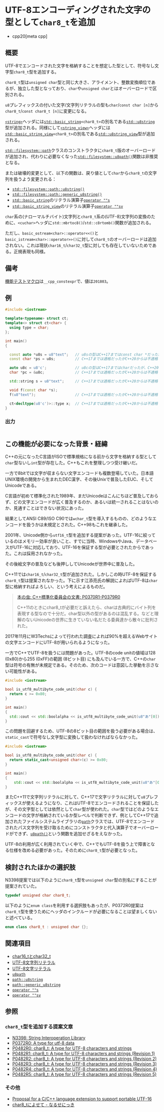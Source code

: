 # UTF-8エンコーディングされた文字の型として`char8_t`を追加
* cpp20[meta cpp]

## 概要

UTF-8でエンコードされた文字を格納することを想定した型として、符号なし文字型`char8_t`型を追加する。

`char8_t`型は`unsigned char`型と同じ大きさ、アライメント、整数変換順位であるが、独立した型となっており、`char`や`unsigned char`とはオーバーロードで区別される。

`u8`プレフィックスの付いた文字/文字列リテラルの型も`char`/`const char [n]`から`char8_t`/`const char8_t [n]`に変更になる。

[`<string>`](/reference/string.md)ヘッダには[`std::basic_string`](/reference/string/basic_string.md)`<char8_t>`の別名である[`std::u8string`](/reference/string/basic_string.md)型が追加される。同様にして[`<string_view>`](/reference/string_view.md)ヘッダには[`std::basic_string_view`](/reference/string_view/basic_string_view.md)`<char8_t>`の別名である[`std::u8string_view`](/reference/string_view/basic_string_view.md)型が追加される。

[`std::filesystem::path`](/reference/filesystem/path.md)クラスのコンストラクタに`char8_t`版のオーバーロードが追加され、代わりに必要なくなった[`std::filesystem::u8path()`](/reference/filesystem/u8path.md)関数は非推奨となる。

または破壊的変更として、以下の関数は、戻り値として`char`から`char8_t`の文字列を扱うよう変更される：

- [`std::filesystem::path::u8string()`](/reference/filesystem/path/u8string.md)
- [`std::filesystem::path::generic_u8string()`](/reference/filesystem/path/generic_u8string.md)
- [`std::basic_string`](/reference/string/basic_string.md)のリテラル演算子[`operator ""s`](/reference/string/basic_string/op_s.md)
- [`std::basic_string_view`](/reference/string_view/basic_string_view.md)のリテラル演算子[`operator ""sv`](/reference/string_view/basic_string_view/op_sv.md)

`char`系の(ナローマルチバイト)文字列と`char8_t`系の(UTF-8)文字列の変換のために、`<cuchar>`ヘッダに`std::mbrtoc8()`/`std::c8rtomb()`関数が追加される。

ただし、`basic_ostream<char>::operator<<()`と`basic_istream<char>::operator>>()`に対して`char8_t`のオーバーロードは追加されない。これは現状`char16_t`/`char32_t`型に対しても存在していないためである。正規表現も同様。


## 備考

[機能テストマクロ](../../lang/cpp17/feature_test_macros.md)は`__cpp_constexpr`で、値は`201803`。

## 例
```cpp example
#include <iostream>

template<typename> struct ct;
template<> struct ct<char> {
  using type = char;
};

int main()
{

  const auto *u8s = u8"text";   // u8sの型はC++17まではconst char *だったが、C++20からはconst char8_t *になる
  const char *ps = u8s;         // C++17までは適格だったがC++20からは不適格

  auto u8c = u8'c';             // u8cの型はC++17まではcharだったが、C++20からはchar8_tになる
  char *pc = &u8c;              // C++17までは適格だったがC++20からは不適格

  std::string s = u8"text";     // C++17までは適格だったがC++20からは不適格

  void f(const char *s);
  f(u8"text");                  // C++17までは適格だったがC++20からは不適格

  ct<decltype(u8'c')>::type x;  // C++17までは適格だったがC++20からは不適格
}
```

### 出力
```
```

## この機能が必要になった背景・経緯

C++の元になったC言語がISOで標準規格になる前から文字を格納する型として`char`型ないし`int`型が存在した。C++もこれを整理しつつ受け継いだ。

一方で8bitでは文字が収まらない文字エンコードも複数登場していた。日本語UNIX環境の開発から生まれたDEC漢字、その後Unixで普及したEUC、そしてUnicodeである。

C言語が初めて標準化された1989年、まだUnicodeはこんにちほど普及しておらず、どの文字エンコードが広く普及するのか、あるいは統一されることはないのか、見通すことはできない状況にあった。

結果としてANSI C89/ISO C90では`wchar_t`型を導入するものの、どのようなエンコードを扱うかは未規定とされた。C++98もこれを継承した。

2001年、Unicode側から`utf16_t`型を追加する提案があった。UTF-16に絞っているのはメモリー効率が良いこと、すでに当時、WindowsやJava、データベースがUTF-16に対応しており、UTF-16を保証する型が必要とされたからであった。これは採用されなかった。

その後絵文字の普及なども後押ししてUnicodeが世界中に普及した。

C++11では`char16_t`/`char32_t`型が追加された。しかしこの時UTF-8を保証する`char8_t`型は提案されなかった。下に示す江添亮氏の解説によればUTF-8は`char`型に格納すればよろしい、という考えによるものだ。

>[本の虫: C++標準化委員会の文書: P0370R1-P0379R0](https://cpplover.blogspot.com/2016/09/c-p0370r1-p0379r0.html)
>
>C++11のときにchar8_tが必要だと訴えたら、charは古典的にバイト列を表現する型なので十分だ。char型以外の型があるのは混乱する。などと理解のないUnicodeの世界に生きていない名だたる委員達から散々に批判された。

2017年11月にW3Techsによって行われた調査によれば90%を超えるWebサイトの文字エンコードにUTF-8が用いられるようになった。

一方でC++でUTF-8を扱うには問題があった。UTF-8のcode unitの値域は128 (0x80)から255 (0xFF)の範囲 (8ビット目) にも及んでいる一方で、C++の`char`型は符号の有無が未規定である。そのため、次のコードは意図した挙動を示さない可能性がある。

```cpp example
#include <iostream>

bool is_utf8_multibyte_code_unit(char c) {
  return c >= 0x80;
}

int main()
{
  std::cout << std::boolalpha << is_utf8_multibyte_code_unit(u8"あ"[0]) << std::endl;// => trueにならない可能性がある
}
```

この問題を回避するため、UTF-8の8ビット目の範囲を扱う必要がある場合は、`static_cast`で符号なし文字型に変換して扱わなければならなかった。

```cpp example
#include <iostream>

bool is_utf8_multibyte_code_unit(char c) {
  return static_cast<unsigned char>(c) >= 0x80;
}

int main()
{
    std::cout << std::boolalpha << is_utf8_multibyte_code_unit(u8"あ"[0]) << std::endl;// => true
}
```

またC++11で文字列リテラルに対して、C++17で文字リテラルに対して`u8`プレフィックスが使えるようになり、これはUTF-8でエンコードされることを保証したが、その文字型としては依然として`char`型が使われた。`char`型ではどのようなエンコードの文字が格納されているか型レベルで判断できず、例としてC++17で追加されたファイルシステムライブラリの[`path`](/reference/filesystem/path.md)クラスでは、UTF-8でエンコードされたパス文字列を受け取るためにコンストラクタと代入演算子でオーバーロードができず、[`u8path()`](/reference/filesystem/u8path.md)という関数を追加せざるをえなかった。

UTF-8の利用が広く利用されていく中で、C++でもUTF-8を扱う上で障害となる仕様を改める必要があった。そのために`char8_t`型が必要となった。


## 検討されたほかの選択肢

N3398提案では以下のように`char8_t`型を`unsigned char`型の別名にすることが提案されていた。

```cpp
typedef unsigned char char8_t;
```

以下のように`enum class`を利用する選択肢もあったが、P0372R0提案は`char8_t`型を使うためにヘッダのインクルードが必要になることは望ましくないと述べている。

```cpp
enum class char8_t : unsigned char {};
```


## 関連項目

- [char16_tとchar32_t](/lang/cpp11/char16_32.md)
- [UTF-8文字列リテラル](/lang/cpp11/utf8_string_literals.md)
- [UTF-8文字リテラル](/lang/cpp17/utf8_character_literals.md)
- [`u8path`](/reference/filesystem/u8path.md)
- [`path::u8string`](/reference/filesystem/path/u8string.md)
- [`path::generic_u8string`](/reference/filesystem/path/generic_u8string.md)
- [`operator ""s`](/reference/string/basic_string/op_s.md)
- [`operator ""sv`](/reference/string_view/basic_string_view/op_sv.md)


## 参照

### `char8_t`型を追加する提案文章

- [N3398: String Interoperation Library](http://www.open-std.org/jtc1/sc22/wg21/docs/papers/2012/n3398.html)
- [P0372R0: A type for utf-8 data](http://www.open-std.org/jtc1/sc22/wg21/docs/papers/2016/p0372r0.html)
- [P0482R0: char8_t: A type for UTF-8 characters and strings](http://www.open-std.org/jtc1/sc22/wg21/docs/papers/2016/p0482r0.html)
- [P0482R1: char8_t: A type for UTF-8 characters and strings (Revision 1)](http://www.open-std.org/jtc1/sc22/wg21/docs/papers/2018/p0482r1.html)
- [P0482R2: char8_t: A type for UTF-8 characters and strings (Revision 2)](http://www.open-std.org/jtc1/sc22/wg21/docs/papers/2018/p0482r2.html)
- [P0482R3: char8_t: A type for UTF-8 characters and strings (Revision 3)](http://www.open-std.org/jtc1/sc22/wg21/docs/papers/2018/p0482r3.html)
- [P0482R4: char8_t: A type for UTF-8 characters and strings (Revision 4)](http://www.open-std.org/jtc1/sc22/wg21/docs/papers/2018/p0482r4.html)
- [P0482R5: char8_t: A type for UTF-8 characters and strings (Revision 5)](http://www.open-std.org/jtc1/sc22/wg21/docs/papers/2018/p0482r5.html)


### その他

- [Proposal for a C/C++ language extension to support portable UTF-16](http://www.unicode.org/%7Easmus/stdc-utf-16.txt)
- [char8_tによせて - なるせにっき](https://naruse.hateblo.jp/entry/2018/12/24/013446)
